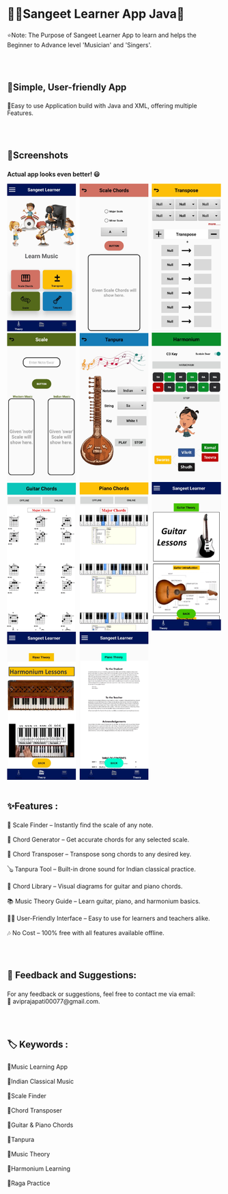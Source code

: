 <h1 align="left">🎵🎺Sangeet Learner App Java🎹</h1>

###

<p align="left">⭐Note:  The Purpose of Sangeet Learner App to learn and helps the Beginner to Advance level 'Musician' and 'Singers'.</p><br><br>

###

<h2 align="left">📱Simple, User-friendly App</h2>

###

<p align="left">📲Easy to use Application build with Java and XML, offering multiple Features.</p><br><br>

###

<h2 align="left">📸Screenshots</h2>

###
**Actual app looks even better! 😃**

<kbd>
  <img  src="https://github.com/avi-prajapati/Sangeet-Learner-App/blob/master/1.jpg" width=32% height=30%/>
  <img  src="https://github.com/avi-prajapati/Sangeet-Learner-App/blob/master/2.jpg" width=32% height=30%/>
  <img src="https://github.com/avi-prajapati/Sangeet-Learner-App/blob/master/3.jpg" width=32% height=30%/>
  <img  src="https://github.com/avi-prajapati/Sangeet-Learner-App/blob/master/4.jpg" width=32% height=30%/>
  <img  src="https://github.com/avi-prajapati/Sangeet-Learner-App/blob/master/5.jpg" width=32% height=30%/>
  <img  src="https://github.com/avi-prajapati/Sangeet-Learner-App/blob/master/6.jpg" width=32% height=30%/>
  <img  src="https://github.com/avi-prajapati/Sangeet-Learner-App/blob/master/7.jpg" width=32% height=30%/>
  <img  src="https://github.com/avi-prajapati/Sangeet-Learner-App/blob/master/8.jpg" width=32% height=30%/>
  <img  src="https://github.com/avi-prajapati/Sangeet-Learner-App/blob/master/9.jpg" width=32% height=30%/>
  <img src="https://github.com/avi-prajapati/Sangeet-Learner-App/blob/master/10.jpg" width=32% height=30%/>
  <img  src="https://github.com/avi-prajapati/Sangeet-Learner-App/blob/master/11.jpg" width=32% height=30%/>
</kbd><br><br>

###

<h2 align="left">✨Features :</h2>

###

<p align="left">🎼 Scale Finder – Instantly find the scale of any note.<br><br>🎸 Chord Generator – Get accurate chords for any selected scale.<br><br>🔄 Chord Transposer – Transpose song chords to any desired key.<br><br>🪕 Tanpura Tool – Built-in drone sound for Indian classical practice.<br><br>🎹 Chord Library – Visual diagrams for guitar and piano chords.<br><br>📚 Music Theory Guide – Learn guitar, piano, and harmonium basics.<br><br>👩‍🏫 User-Friendly Interface – Easy to use for learners and teachers alike.<br><br>🎶 No Cost – 100% free with all features available offline.</p><br><br>

###

<h2 align="left">💬 Feedback and Suggestions:</h2>

###

<p align="left">For any feedback or suggestions, feel free to contact me via email:<br>📧 aviprajapati00077@gmail.com.</p><br><br>

###

<h2 align="left">🏷️ Keywords :</h2>

###

<p align="left">🔸Music Learning App<br><br>🔸Indian Classical Music<br><br>🔸Scale Finder<br><br>🔸Chord Transposer<br><br>🔸Guitar & Piano Chords<br><br>🔸Tanpura<br><br>🔸Music Theory<br><br>🔸Harmonium Learning<br><br>🔸Raga Practice</p><br><br>

###
